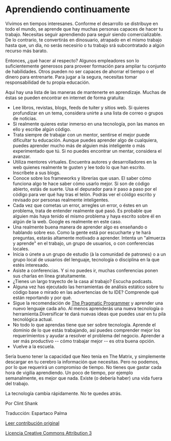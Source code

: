 Aprendiendo continuamente
===

Vivimos en tiempos interesanes. Conforme el desarrollo se distribuye en todo el mundo, se aprende que hay muchas personas capaces de hacer tu trabajo. Necesitas seguir aprendiendo para seguir siendo comercializable. De lo contrario, te convertirás en dinosuario, atrapado en el mismo trabajo hasta que, un día, no serás necesirio o tu trabajo srá subcontratado a algún recurso más barato.

Entonces, ¿qué hacer al respecto? Algunos empleadores son lo suficientemente generosos para proveer formación para ampliar tu conjunto de habilidades. Otros pueden no ser capaces de ahorrar el tiempo o el dinero para entrenarte. Para jugar a la segura, necesitas tomar responsabilidad de tu propia educación.

Aquí hay una lista de las maneras de mantenerte en aprendizaje. Muchas de éstas se pueden encontrar en internet de forma gratuita:

* Lee libros, revistas, blogs, feeds de tuiter y sitios web. Si quieres profundizar en un tema, considera unirte a una lista de correo o grupos de noticias.
* Si realmente quieres estar inmerso en una tecnología, pon las manos en ello y escribe algún código.
* Trata siempre de trabajar con un mentor, sentirse el mejor puede dificultar tu educación. Aunque puedes aprender algo de cualquiera, puedes aprender mucho más de alguien más inteligente o más experimentado que tú. Si no puedes encontrar un mentar, considera el avanzar.
* Utiliza mentores virtuales. Encuentra autores y desarrolladores en la web quienes realmente te gusten y lee todo lo que han escrito. Inscríbete a sus blogs.
* Conoce sobre los frameworks y librerías que usan. El saber cómo funciona algo te hace saber cómo usarlo mejor. Si son de código abierto, estás de suerte. Usa el depurador para ir paso a paso por el código para ver qué hay tras el telón. Podrás ver el cóidgo escrito y revisado por personas realmente inteligentes.
* Cada vez que cometas un error, arregles un error, o éstes en un problema, trata de entender realmente qué pasó. Es probable que alguien más haya tenido el mismo problema y haya escrito sobre él en algún de la web. Google es realmente en este caso.
* Una realmente buena manera de aprender algo es enseñando o hablando sobre eso. Como la gente está por escucharte y te hará preguntas, estarás altamente motivado a aprender. Intenta un "almuerza y aprende" en el trabajo, un grupo de usuarios, o con conferencias locales.
* Inicia o únete a un grupo de estudio (à la comunidad de patrones) o a un grupo local de usuarios del lenguaje, tecnología o disciplina en la que estés interesado.
* Asiste a conferencias. Y si no puedes ir, muchas conferencias ponen sus charlas en línea gratuitamente.
* ¿Tienes un largo trayecto de la casa al trabajo? Escucha podcasts.
* Alguna vez has ejecutado las herramientas de análisis estático sobre tu código base o mirado en las advertencias de tu IDE? Comprende qué están reportando y por qué.
* Sigue la recomendación de [The Pragmatic Programmer](http://www.pragprog.com/titles/tpp/the-pragmatic-programmer) y aprender una nuevo lenguaje cada año. Al menos aprenderás una nueva tecnología o herramienta.Diversificar te dará nuevas ideas que puedes usar en tu pila tecnológica actual.
* No todo lo que aprendas tiene que ser sobre tecnología. Aprende el dominio de lo que estás trabajando, así puedes comprender mejor los requerimientos y ayudar a resolver el problema del negocio. Aprender a ser más productivo -- cómo trabajar mejor -- es otra buena opción.
* Vuelve a la escuela.

Sería bueno tener la capacidad que Neo tenía en The Matrix, y simplemente descargar en tu cerebro la información que necesitas. Pero no podemos, por lo que requerirá un compromiso de tiempo. No tienes que gastar cada hora de vigilia aprendiendo. Un poco de tiempo, por ejemplo semanalmente, es mejor que nada. Existe (o debería haber) una vida fuera del trabajo.

La tecnología cambia rápidamente. No te quedes atrás.

Por Clint Shank

Traducción: Espartaco Palma

[Leer contribución original](http://programmer.97things.oreilly.com/wiki/index.php/Continuous_Learning)

[Licencia Creative Commons Attribution 3](http://creativecommons.org/licenses/by/3.0/us/deed.es)
